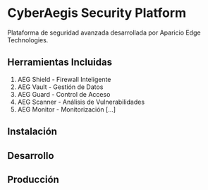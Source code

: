 # CyberAegis Security Platform

Plataforma de seguridad avanzada desarrollada por Aparicio Edge Technologies.

## Herramientas Incluidas

1. AEG Shield - Firewall Inteligente
2. AEG Vault - Gestión de Datos
3. AEG Guard - Control de Acceso
4. AEG Scanner - Análisis de Vulnerabilidades
5. AEG Monitor - Monitorización
[...]

## Instalación



## Desarrollo



## Producción


